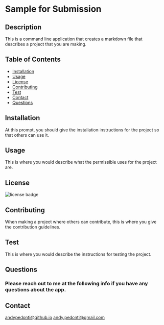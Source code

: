 # Sample for Submission 
  
          
  ##  Description
  This is a command line application that creates a markdown file that describes a project that you are making. 

  ##  Table of Contents
  * [Installation](#Installation)
  * [Usage](#Usage)
  * [License](#License)
  * [Contributing](#Contributing)
  * [Test](#Test)
  * [Contact](#Contact)
  * [Questions](#Questions)
          
  ##  Installation
  At this prompt, you should give the installation instructions for the project so that others can use it. 

  ## Usage
  This is where you would describe what the permissible uses for the project are. 

  ##  License
  ![license badge](https://img.shields.io/badge/license-MIT)

  ##  Contributing
  When making a project where others can contribute, this is where you give the contribution guidelines. 
  
  ##  Test  
  This is where you would describe the instructions for testing the project. 

  ##  Questions
  ###  Please reach out to me at the following info if you have any questions about the app.
  
  ## Contact 
  andypedonti@github.io
  andy.pedonti@gmail.com

